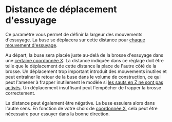 Distance de déplacement d'essuyage
====
Ce paramètre vous permet de définir la largeur des mouvements d'essuyage. La buse se déplacera sur cette distance pour [chaque mouvement d'essuyage](wipe_repeat_count.md).

Au départ, la buse sera placée juste au-delà de la brosse d'essuyage dans une [certaine coordonnée X](wipe_brush_pos_x.md). La distance indiquée dans ce réglage doit être telle que le déplacement de cette distance la place de l'autre côté de la brosse. Un déplacement trop important introduit des mouvements inutiles et peut entraîner le retour de la buse dans le volume de construction, ce qui peut l'amener à frapper inutilement le modèle si [les sauts en Z ne sont pas activés](wipe_hop_enable.md). Un déplacement insuffisant peut l'empêcher de frapper la brosse correctement.

La distance peut également être négative. La buse essuiera alors dans l'autre sens. En fonction de votre choix de [coordonnée X](wipe_brush_pos_x.md), cela peut être nécessaire pour essuyer dans la bonne direction.
